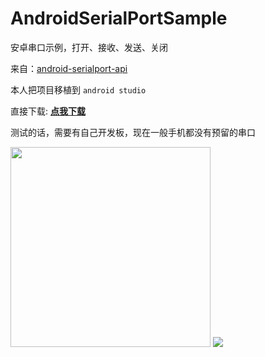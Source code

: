 # AndroidSerialPortSample
安卓串口示例，打开、接收、发送、关闭

来自：[android-serialport-api](https://code.google.com/archive/p/android-serialport-api/)

本人把项目移植到 `android studio`

直接下载: [**点我下载**](https://github.com/jp1017/AndroidSerialPortSample/releases/tag/v1.1)

测试的话，需要有自己开发板，现在一般手机都没有预留的串口

<img src="https://cloud.githubusercontent.com/assets/7868514/13865806/7b5fb4d4-ecea-11e5-86fc-e598e7ad0651.png" width="320" />
<img src="http://note.youdao.com/noteshare?id=641db6ba6bded6f35155517d19a39c35&sub=8A90EF79FF264D1C8944D1D66EFE11E9" />
